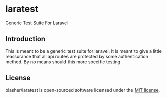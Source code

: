 # laratest
Generic Test Suite For Laravel

## Introduction

This is meant to be a generic test suite for laravel.  It is meant to give a little reassurance that all api routes are protected by some authentication method.  By no means should this more specific testing

## License

blasher/laratest is open-sourced software licensed under the [MIT license](http://opensource.org/licenses/MIT).
